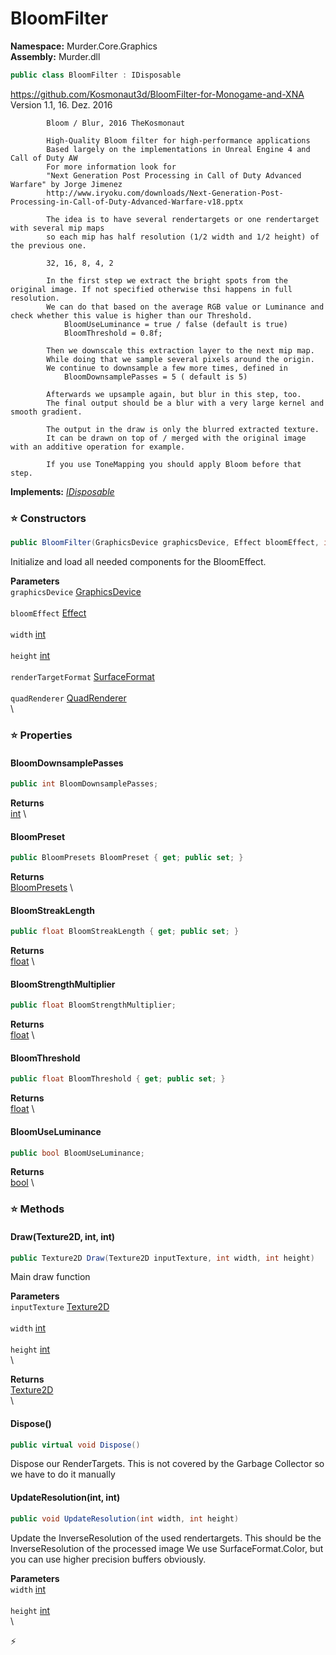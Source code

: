 # BloomFilter

**Namespace:** Murder.Core.Graphics \
**Assembly:** Murder.dll

```csharp
public class BloomFilter : IDisposable
```

https://github.com/Kosmonaut3d/BloomFilter-for-Monogame-and-XNA
            Version 1.1, 16. Dez. 2016
            
            Bloom / Blur, 2016 TheKosmonaut
            
            High-Quality Bloom filter for high-performance applications
            Based largely on the implementations in Unreal Engine 4 and Call of Duty AW
            For more information look for
            "Next Generation Post Processing in Call of Duty Advanced Warfare" by Jorge Jimenez
            http://www.iryoku.com/downloads/Next-Generation-Post-Processing-in-Call-of-Duty-Advanced-Warfare-v18.pptx
            
            The idea is to have several rendertargets or one rendertarget with several mip maps
            so each mip has half resolution (1/2 width and 1/2 height) of the previous one.
            
            32, 16, 8, 4, 2
            
            In the first step we extract the bright spots from the original image. If not specified otherwise thsi happens in full resolution.
            We can do that based on the average RGB value or Luminance and check whether this value is higher than our Threshold.
                BloomUseLuminance = true / false (default is true)
                BloomThreshold = 0.8f;
            
            Then we downscale this extraction layer to the next mip map.
            While doing that we sample several pixels around the origin.
            We continue to downsample a few more times, defined in
                BloomDownsamplePasses = 5 ( default is 5)
            
            Afterwards we upsample again, but blur in this step, too.
            The final output should be a blur with a very large kernel and smooth gradient.
            
            The output in the draw is only the blurred extracted texture. 
            It can be drawn on top of / merged with the original image with an additive operation for example.
            
            If you use ToneMapping you should apply Bloom before that step.

**Implements:** _[IDisposable](https://learn.microsoft.com/en-us/dotnet/api/System.IDisposable?view=net-7.0)_

### ⭐ Constructors
```csharp
public BloomFilter(GraphicsDevice graphicsDevice, Effect bloomEffect, int width, int height, SurfaceFormat renderTargetFormat, QuadRenderer quadRenderer)
```

Initialize and load all needed components for the BloomEffect.

**Parameters** \
`graphicsDevice` [GraphicsDevice](https://docs.monogame.net/api/Microsoft.Xna.Framework.Graphics.GraphicsDevice.html) \
\
`bloomEffect` [Effect](https://docs.monogame.net/api/Microsoft.Xna.Framework.Graphics.Effect.html) \
\
`width` [int](https://learn.microsoft.com/en-us/dotnet/api/System.Int32?view=net-7.0) \
\
`height` [int](https://learn.microsoft.com/en-us/dotnet/api/System.Int32?view=net-7.0) \
\
`renderTargetFormat` [SurfaceFormat](https://docs.monogame.net/api/Microsoft.Xna.Framework.Graphics.SurfaceFormat.html) \
\
`quadRenderer` [QuadRenderer](/Murder/Core/Graphics/QuadRenderer.html) \
\

### ⭐ Properties
#### BloomDownsamplePasses
```csharp
public int BloomDownsamplePasses;
```

**Returns** \
[int](https://learn.microsoft.com/en-us/dotnet/api/System.Int32?view=net-7.0) \
#### BloomPreset
```csharp
public BloomPresets BloomPreset { get; public set; }
```

**Returns** \
[BloomPresets](/Murder/Core/Graphics/BloomPresets.html) \
#### BloomStreakLength
```csharp
public float BloomStreakLength { get; public set; }
```

**Returns** \
[float](https://learn.microsoft.com/en-us/dotnet/api/System.Single?view=net-7.0) \
#### BloomStrengthMultiplier
```csharp
public float BloomStrengthMultiplier;
```

**Returns** \
[float](https://learn.microsoft.com/en-us/dotnet/api/System.Single?view=net-7.0) \
#### BloomThreshold
```csharp
public float BloomThreshold { get; public set; }
```

**Returns** \
[float](https://learn.microsoft.com/en-us/dotnet/api/System.Single?view=net-7.0) \
#### BloomUseLuminance
```csharp
public bool BloomUseLuminance;
```

**Returns** \
[bool](https://learn.microsoft.com/en-us/dotnet/api/System.Boolean?view=net-7.0) \
### ⭐ Methods
#### Draw(Texture2D, int, int)
```csharp
public Texture2D Draw(Texture2D inputTexture, int width, int height)
```

Main draw function

**Parameters** \
`inputTexture` [Texture2D](https://docs.monogame.net/api/Microsoft.Xna.Framework.Graphics.Texture2D.html) \
\
`width` [int](https://learn.microsoft.com/en-us/dotnet/api/System.Int32?view=net-7.0) \
\
`height` [int](https://learn.microsoft.com/en-us/dotnet/api/System.Int32?view=net-7.0) \
\

**Returns** \
[Texture2D](https://docs.monogame.net/api/Microsoft.Xna.Framework.Graphics.Texture2D.html) \
\

#### Dispose()
```csharp
public virtual void Dispose()
```

Dispose our RenderTargets. This is not covered by the Garbage Collector so we have to do it manually

#### UpdateResolution(int, int)
```csharp
public void UpdateResolution(int width, int height)
```

Update the InverseResolution of the used rendertargets. This should be the InverseResolution of the processed image
            We use SurfaceFormat.Color, but you can use higher precision buffers obviously.

**Parameters** \
`width` [int](https://learn.microsoft.com/en-us/dotnet/api/System.Int32?view=net-7.0) \
\
`height` [int](https://learn.microsoft.com/en-us/dotnet/api/System.Int32?view=net-7.0) \
\



⚡